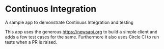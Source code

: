 # Continuos Integration
A sample app to demonstrate Continuos Integration and testing

This app uses the generous https://newsapi.org to build a simple client and adds a few test cases for the same.
Furthermore it also uses Circle CI to run tests when a PR is raised.
